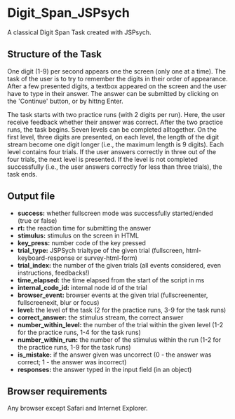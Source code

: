 # Digit_Span_JSPsych
 
A classical Digit Span Task created with JSPsych.

<h2>Structure of the Task</h2>
One digit (1-9) per second appears one the screen (only one at a time). The task of the user is to try to remember the digits in their order of appearance. After a few presented digits, a textbox appeared on the screen and the user have to type in their answer. The answer can be submitted by clicking on the 'Continue' button, or by hittng Enter.
 
The task starts with two practice runs (with 2 digits per run). Here, the user receive feedback whether their answer was correct. After the two practice runs, the task begins. Seven levels can be completed alltogether. On the first level, three digits are presented, on each level, the length of the digit stream become one digit longer  (i.e., the maximum length is 9 digits). Each level contains four trials. If the user answers correctly in three out of the four trials, the next level is presented. If the level is not completed successfully (i.e., the user answers correctly for less than three trials), the task ends.

<h2>Output file</h2>

- <strong>success:</strong> whether fullscreen mode was successfully started/ended (true or false)
- <strong>rt:</strong> the reaction time for submitting the answer
- <strong>stimulus:</strong> stimulus on the screen in HTML
- <strong>key_press:</strong> number code of the key pressed
- <strong>trial_type:</strong> JSPSych trialtype of the given trial (fullscreen, html-keyboard-response or survey-html-form)
- <strong>trial_index:</strong> the number of the given trials (all events considered, even instructions, feedbacks!)
- <strong>time_elapsed:</strong> the time elapsed from the start of the script in ms
- <strong>internal_code_id:</strong> internal node id of the trial
- <strong>browser_event:</strong> browser events at the given trial (fullscreenenter, fullscreenexit, blur or focus)
- <strong>level:</strong> the level of the task (2 for the practice runs, 3-9 for the task runs)
- <strong>correct_answer:</strong> the stimulus stream, the correct answer
- <strong>number_within_level:</strong> the number of the trial within the given level (1-2 for the practice runs, 1-4 for the task runs)
- <strong>number_within_run:</strong> the number of the stimulus within the run (1-2 for the practice runs, 1-9 for the task runs)
- <strong>is_mistake:</strong> if the answer given was uncorrect (0 - the answer was correct; 1 - the answer was incorrect)
- <strong>responses:</strong> the answer typed in the input field (in an object)

<h2>Browser requirements</h2>
Any browser except Safari and Internet Explorer.
